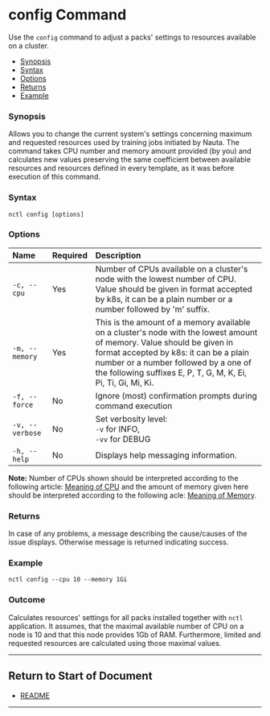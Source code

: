 # config Command

 Use the `config` command to adjust a packs' settings to resources available on a cluster. 

- [Synopsis](#synopsis)  
- [Syntax](#syntax)
- [Options](#options)
- [Returns](#returns)
- [Example](#example)  

### Synopsis

Allows you to change the current system's settings concerning maximum and requested resources used by training jobs initiated by Nauta. The command takes CPU number and memory amount provided (by you) and calculates new values preserving the same coefficient between available resources and resources defined in every template, as it was before execution of this command.     

### Syntax

`nctl config [options]`

### Options

| Name | Required | Description | 
|:--- |:--- |:--- |
|`-c, --cpu` | Yes | Number of CPUs available on a cluster's node with the lowest number of CPU. Value should be given in format accepted by k8s, it can be a plain number or a number followed by 'm' suffix.|
|`-m, --memory` | Yes | This is the amount of a memory available on a cluster's node with the lowest amount of memory. Value should be given in format accepted by k8s: it can be a plain number or a number followed by a one of the following suffixes E, P, T, G, M, K, Ei, Pi, Ti, Gi, Mi, Ki. |
|`-f, --force`| No | Ignore (most) confirmation prompts during command execution |
|`-v, --verbose`| No | Set verbosity level: <br>`-v` for INFO, <br>`-vv` for DEBUG |
|`-h, --help` | No | Displays help messaging information. |

**Note:** Number of CPUs shown should be interpreted according to the following article: [Meaning of CPU](https://kubernetes.io/docs/concepts/configuration/manage-compute-resources-container/#meaning-of-cpu)
and the amount of memory given here should be interpreted according to the following acle: 
[Meaning of Memory](https://kubernetes.io/docs/concepts/configuration/manage-compute-resources-container/#meaning-of-memory).

### Returns

In case of any problems, a message describing the cause/causes of the issue displays. Otherwise message is returned indicating success. 

### Example

`nctl config --cpu 10 --memory 1Gi`

### Outcome

Calculates resources' settings for all packs installed together with `nctl` application. It assumes, that 
the maximal available number of CPU on a node is 10 and that this node provides 1Gb of RAM. Furthermore, limited and requested resources are calculated using those maximal values.

----------------------

## Return to Start of Document

* [README](../README.md)

----------------------
